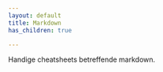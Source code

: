 ```yaml
---
layout: default
title: Markdown
has_children: true

---
```


Handige cheatsheets betreffende markdown.

